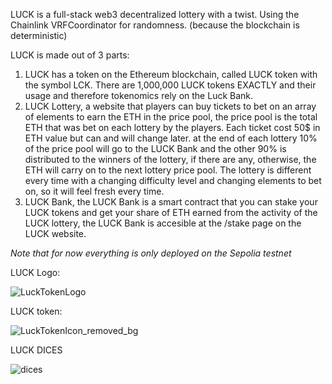 LUCK is a full-stack web3 decentralized lottery with a twist.
Using the Chainlink VRFCoordinator for randomness. (because the blockchain is deterministic)

LUCK is made out of 3 parts:
1) LUCK has a token on the Ethereum blockchain, called LUCK token with the symbol LCK.
There are 1,000,000 LUCK tokens EXACTLY and their usage and therefore tokenomics rely on the Luck Bank.
2) LUCK Lottery, a website that players can buy tickets to bet on an array of elements to earn the ETH in the price pool, the price pool is the total ETH that was bet on each lottery by the players.
Each ticket cost 50$ in ETH value but can and will change later.
at the end of each lottery 10% of the price pool will go to the LUCK Bank and the other 90% is distributed to the winners of the lottery, if there are any, otherwise, the ETH will carry on to the next lottery price pool.
The lottery is different every time with a changing difficulty level and changing elements to bet on, so it will feel fresh every time.
3) LUCK Bank, the LUCK Bank is a smart contract that you can stake your LUCK tokens and get your share of ETH earned from the activity of the LUCK lottery, the LUCK Bank is accesible at the /stake page on the LUCK website.

*Note that for now everything is only deployed on the Sepolia testnet*

LUCK Logo:

![LuckTokenLogo](https://github.com/user-attachments/assets/47a03723-021a-48d8-843d-19bedd4b7318)

LUCK token:

![LuckTokenIcon_removed_bg](https://github.com/user-attachments/assets/4786ebff-ef04-425d-aa52-9490c800e706)

LUCK DICES

![dices](https://github.com/user-attachments/assets/d910f17e-53cb-43cd-8b35-7a89973f053f)

